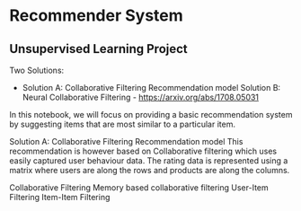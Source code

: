 # Recommender System
## Unsupervised Learning Project

Two Solutions:
* Solution A: Collaborative Filtering Recommendation model
Solution B: Neural Collaborative Filtering - https://arxiv.org/abs/1708.05031

In this notebook, we will focus on providing a basic recommendation system by suggesting items that are most similar to a particular item. 

Solution  A: Collaborative Filtering Recommendation model
This recommendation is however based on Collaborative filtering which uses easily captured user behaviour data. The rating data is represented using a matrix where users are along the rows and products are along the columns.

Collaborative Filtering
Memory based collaborative filtering
User-Item Filtering
Item-Item Filtering


